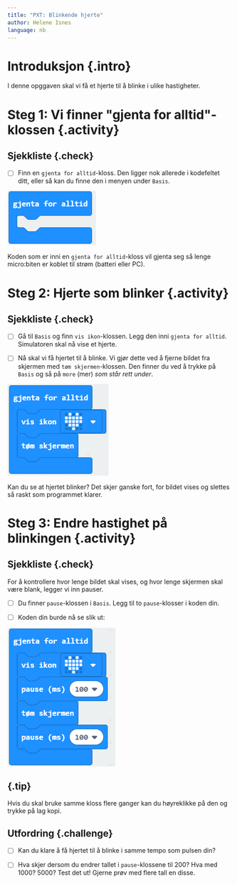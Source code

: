 ```yaml
---
title: "PXT: Blinkende hjerte"
author: Helene Isnes
language: nb
---
```



# Introduksjon {.intro}
I denne opggaven skal vi få et hjerte til å blinke i ulike hastigheter. 


# Steg 1: Vi finner "gjenta for alltid"-klossen {.activity}

## Sjekkliste {.check}

- [ ] Finn en `gjenta for alltid`-kloss. Den ligger nok allerede i kodefeltet ditt, eller så kan du finne den i menyen under `Basis`. 

![Bilde for å vise gjenta for alltid klossen](gjenta_for_alltid.png)

Koden som er inni en `gjenta for alltid`-kloss vil gjenta seg så lenge micro:biten er koblet til strøm (batteri eller PC).


# Steg 2: Hjerte som blinker {.activity}

## Sjekkliste {.check}

- [ ] Gå til `Basis` og finn `vis ikon`-klossen. Legg den inni `gjenta for alltid`. Simulatoren skal nå vise et hjerte. 

- [ ] Nå skal vi få hjertet til å blinke. Vi gjør dette ved å fjerne bildet fra skjermen med `tøm skjermen`-klossen. Den finner du ved å trykke på `Basis` og så på `more` (mer) *som står rett under*. 

![Bilde for å vise koden for blinkende hjerte](blinkende_hjerte.png)

Kan du se at hjertet blinker? Det skjer ganske fort, for bildet vises og slettes så raskt som programmet klarer. 

# Steg 3: Endre hastighet på blinkingen {.activity}

## Sjekkliste {.check}

For å kontrollere hvor lenge bildet skal vises, og hvor lenge skjermen skal være blank, legger vi inn pauser. 

- [ ] Du finner `pause`-klossen i `Basis`. Legg til to `pause`-klosser i koden din.

- [ ] Koden din burde nå se slik ut:

![Bilde for å vise koden for blinkende hjerte med pauser](blinkende_hjerte_med_pauser.png)


## {.tip}

Hvis du skal bruke samme kloss flere ganger kan du høyreklikke på den og trykke på lag kopi. 


## Utfordring {.challenge}

- [ ] Kan du klare å få hjertet til å blinke i samme tempo som pulsen din?

- [ ] Hva skjer dersom du endrer tallet i `pause`-klossene til 200? Hva med 1000? 5000? Test det ut! Gjerne prøv med flere tall en disse. 

